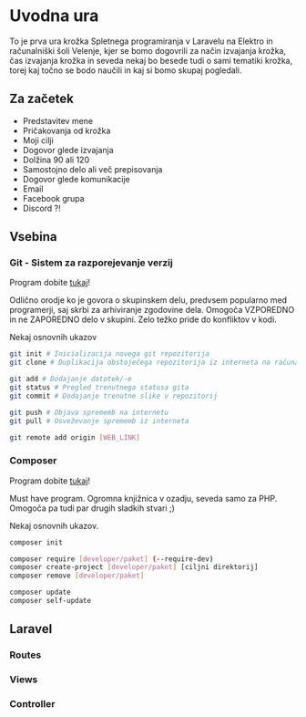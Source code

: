 # Uvodna ura

To je prva ura krožka Spletnega programiranja v Laravelu na Elektro in računalniški šoli Velenje, kjer se bomo dogovrili za način izvajanja krožka, čas izvajanja krožka in seveda nekaj bo besede tudi o sami tematiki krožka, torej kaj točno se bodo naučili in kaj si bomo skupaj pogledali.

## Za začetek

* Predstavitev mene
* Pričakovanja od krožka
* Moji cilji
* Dogovor glede izvajanja
 * Dolžina 90 ali 120
 * Samostojno delo ali več prepisovanja
* Dogovor glede komunikacije
 * Email
 * Facebook grupa
 * Discord ?!


## Vsebina

### Git - Sistem za razporejevanje verzij
Program dobite [tukaj](https://git-scm.com/)!

Odlično orodje ko je govora o skupinskem delu, predvsem popularno med programerji, saj skrbi za arhiviranje zgodovine dela. Omogoča VZPOREDNO in ne ZAPOREDNO delo v skupini. Zelo težko pride do konfliktov v kodi.

Nekaj osnovnih ukazov

```bash
git init # Inicializacija novega git repozitorija
git clone # Duplikacija obstoječega repozitorija iz interneta na računalnik

git add # Dodajanje datotek/-e
git status # Pregled trenutnega statusa gita
git commit # Dodajanje trenutne slike v repozitorij

git push # Objava sprememb na internetu
git pull # Osveževanje sprememb iz interneta

git remote add origin [WEB_LINK]
```

### Composer
Program dobite [tukaj](https://getcomposer.org/download/)!

Must have program. Ogromna knjižnica v ozadju, seveda samo za PHP. Omogoča pa tudi par drugih sladkih stvari ;)

Nekaj osnovnih ukazov.

```bash
composer init

composer require [developer/paket] (--require-dev)
composer create-project [developer/paket] [ciljni direktorij]
composer remove [developer/paket]

composer update
composer self-update
```

## Laravel

### Routes

### Views

### Controller
